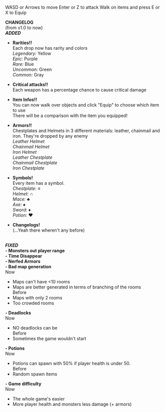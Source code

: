 WASD or Arrows to move
Enter or Z to attack
Walk on items and press E or X to Equip

**CHANGELOG**<br>
(from v1.0 to now)<br>
_**ADDED**_

- **Rarities!!**
<br>Each drop now has rarity and colors
<br> _Legendary:_ Yellow
<br> _Epic:_ Purple
<br> _Rare:_ Blue
<br> _Uncommon:_ Green
<br> _Common:_ Gray

- **Critical attacks!!**
<br> Each weapon has a percentage chance to cause critical damage

- **Item Infos!!**
<br>You can now walk over objects and click "Equip" to choose which item to use
<br>There will be a comparison with the item you equipped!

- **Armors!!**
<br>Chestplates and Helmets in 3 different materials: leather, chainmail and iron. They're dropped by any enemy
<br> _Leather Helmet_
<br> _Chainmail Helmet_
<br> _Iron Helmet_
<br> _Leather Chestplate_
<br> _Chainmail Chestplate_
<br> _Iron Chestplate_


- **Symbols!**
<br>Every item has a symbol.
<br> _Chestplate:_ ≡
<br> _Helmet:_ ∩
<br> _Mace:_ ♣
<br> _Axe:_ ♠
<br> _Sword:_ ♦
<br> _Potion:_ ♥

- **Changelogs!**
<br>(...Yeah there wheren't any before)
<br><br>

_**FIXED**_
<br>**- Monsters out player range**
<br>
**- Time Disappear**
<br>
**- Nerfed Armors**
<br>
**- Bad map generation**
<br>Now
- Maps can't have <10 rooms
- Maps are better generated in terms of branching of the rooms
<br>Before
- Maps with only 2 rooms
- Too crowded rooms
  
**- Deadlocks**
<br>Now
- NO deadlocks can be
<br>Before
- Sometimes the game wouldn't start

**- Potions**
<br>Now
- Potions can spawn with 50% if player health is under 50.
<br>Before
- Random spawn items

**- Game difficulty**
<br>Now
- The whole game's easier
- More player health and monsters less damage (+ armors)
